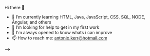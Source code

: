 Hi there 👋

- 🌱 I’m currently learning HTML, Java, JavaScript, CSS, SQL, NODE, Angular, and others
- 🤔 I’m looking for help to get in my first work
- 💬 I'm always opened to know whats i can improve
- 📫 How to reach me: antonio.kerr@hotmail.com

-->
